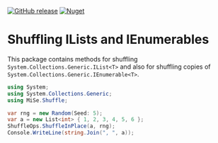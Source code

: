 [![GitHub release](https://img.shields.io/github/release/MSeifert04/MiSe.Shuffle)](https://github.com/MSeifert04/MiSe.Shuffle/releases) [![Nuget](https://img.shields.io/nuget/v/MiSe.Shuffle)](https://www.nuget.org/packages/MiSe.Shuffle/)

# Shuffling ILists and IEnumerables

This package contains methods for shuffling `System.Collections.Generic.IList<T>` and also
for shuffling copies of `System.Collections.Generic.IEnumerable<T>`.

```csharp
using System;
using System.Collections.Generic;
using MiSe.Shuffle;

var rng = new Random(Seed: 5);
var a = new List<int> { 1, 2, 3, 4, 5, 6 };
ShuffleOps.ShuffleInPlace(a, rng);
Console.WriteLine(string.Join(", ", a));
```